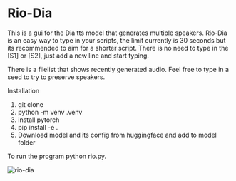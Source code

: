 # Rio-Dia
This is a gui for the Dia tts model that generates multiple speakers. Rio-Dia is an easy way to type in your scripts, the limit currently is 30 seconds but its recommended to aim for a shorter script. There is no need to type in the [S1] or [S2], just add a new line and start typing. 

There is a filelist that shows recently generated audio. Feel free to type in a seed to try to preserve speakers.

Installation
1. git clone
2. python -m venv .venv
3. install pytorch
4. pip install -e .
5. Download model and its config from huggingface and add to model folder

To run the program python rio.py. 

![rio-dia](https://github.com/user-attachments/assets/e703e0a7-2b89-494f-b751-cff9148c6fc1)
